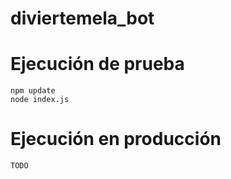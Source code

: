 # diviertemela_bot

# Ejecución de prueba
```
npm update
node index.js
```

# Ejecución en producción
```
TODO
```
